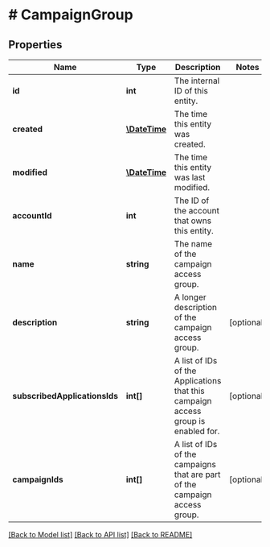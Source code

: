 # # CampaignGroup

## Properties

Name | Type | Description | Notes
------------ | ------------- | ------------- | -------------
**id** | **int** | The internal ID of this entity. | 
**created** | [**\DateTime**](\DateTime.md) | The time this entity was created. | 
**modified** | [**\DateTime**](\DateTime.md) | The time this entity was last modified. | 
**accountId** | **int** | The ID of the account that owns this entity. | 
**name** | **string** | The name of the campaign access group. | 
**description** | **string** | A longer description of the campaign access group. | [optional] 
**subscribedApplicationsIds** | **int[]** | A list of IDs of the Applications that this campaign access group is enabled for. | [optional] 
**campaignIds** | **int[]** | A list of IDs of the campaigns that are part of the campaign access group. | [optional] 

[[Back to Model list]](../../README.md#documentation-for-models) [[Back to API list]](../../README.md#documentation-for-api-endpoints) [[Back to README]](../../README.md)


